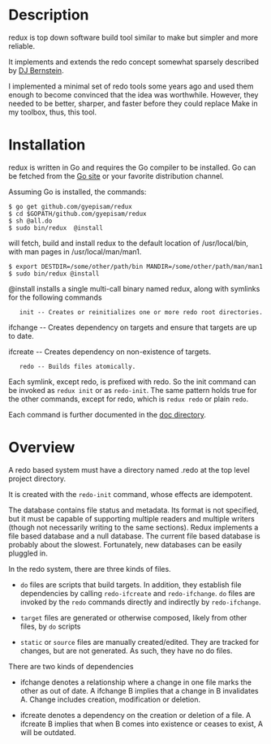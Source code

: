 # Description

redux is top down software build tool similar to make but simpler and more reliable.

It implements and extends the redo concept somewhat sparsely described by [DJ Bernstein](http://cr.yp.to/redo.html).

I implemented a minimal set of redo tools some years ago and used them enough to become convinced
that the idea was worthwhile. However, they needed to be better, sharper, and faster before they could
replace Make in my toolbox, thus, this tool.

# Installation

redux is written in Go and requires the Go compiler to be installed.
Go can be fetched from the [Go site](http://www.golang.com) or your favorite distribution channel.

Assuming Go is installed, the commands:

    $ go get github.com/gyepisam/redux
    $ cd $GOPATH/github.com/gyepisam/redux
    $ sh @all.do 
    $ sudo bin/redux  @install

will fetch, build and install redux to the default location of /usr/local/bin, with man
pages in /usr/local/man/man1.

    $ export DESTDIR=/some/other/path/bin MANDIR=/some/other/path/man/man1
    $ sudo bin/redux @install 

@install installs a single multi-call binary named redux, along
with symlinks for the following commands

       init -- Creates or reinitializes one or more redo root directories.

   ifchange -- Creates dependency on targets and ensure that targets are up to date.

   ifcreate -- Creates dependency on non-existence of targets.

       redo -- Builds files atomically.

Each symlink, except redo, is prefixed with redo. So the init command can be invoked as
`redux init` or as `redo-init`. The same pattern holds true for the other commands, except
for redo, which is `redux redo` or plain `redo`.

Each command is further documented in the [doc directory](/doc).

# Overview

A redo based system must have a directory named .redo at the top level project
directory. 

It is created with the `redo-init` command, whose effects are idempotent.

The database contains file status and metadata. Its format is not specified,
but it must be capable of supporting multiple readers and multiple writers
(though not necessarily writing to the same sections). Redux implements a file based
database and a null database. The current file based database is probably about the
slowest. Fortunately, new databases can be easily pluggled in.

In the redo system, there are three kinds of files.

* `do` files are scripts that build targets. In addition, they establish
file dependencies by calling `redo-ifcreate` and `redo-ifchange`. `do` files
are invoked by the `redo` commands directly and indirectly by `redo-ifchange`.

* `target` files are generated or otherwise composed, likely from other files, by `do` scripts

* `static` or `source` files are manually created/edited. They are tracked
for changes, but are not generated. As such, they have no do files.

There are two kinds of dependencies

* ifchange denotes a relationship where a change in one file marks the other as out of date.
  A ifchange B implies that a change in B invalidates A. Change includes creation, modification or deletion.

* ifcreate denotes a dependency on the creation or deletion of a file.
  A ifcreate B implies that when B comes into existence or ceases to exist, A will be outdated.
